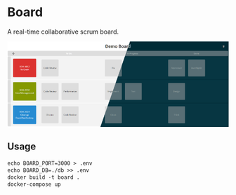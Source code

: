 # Board

A real-time collaborative scrum board.

![](screenshot.png)

## Usage

```
echo BOARD_PORT=3000 > .env
echo BOARD_DB=./db >> .env
docker build -t board .
docker-compose up
```
